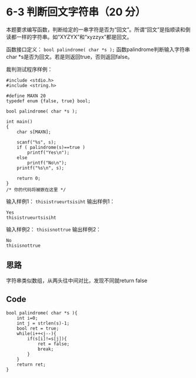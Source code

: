 # 6-3 判断回文字符串（20 分）
本题要求编写函数，判断给定的一串字符是否为“回文”。所谓“回文”是指顺读和倒读都一样的字符串。如“XYZYX”和“xyzzyx”都是回文。

函数接口定义：
`bool palindrome( char *s );`
函数palindrome判断输入字符串char *s是否为回文。若是则返回true，否则返回false。

裁判测试程序样例：
```
#include <stdio.h>
#include <string.h>

#define MAXN 20
typedef enum {false, true} bool;

bool palindrome( char *s );

int main()
{
    char s[MAXN];

    scanf("%s", s);
    if ( palindrome(s)==true )
        printf("Yes\n");
    else
        printf("No\n");
    printf("%s\n", s);

    return 0;
}
/* 你的代码将被嵌在这里 */
```
输入样例1：
`thisistrueurtsisiht`
输出样例1：
```
Yes
thisistrueurtsisiht
```
输入样例2：
`thisisnottrue`
输出样例2：
```
No
thisisnottrue
```
## 思路
字符串类似数组，从两头往中间对比，发现不同就return false

## Code
```
bool palindrome( char *s ){
	int i=0;
	int j = strlen(s)-1;
	bool ret = true;
	while(i++<j--){
		if(s[i]!=s[j]){
			ret = false;
			break;
		}
	}
	return ret;
}
 
```

